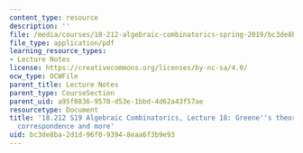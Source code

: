 ```yaml
---
content_type: resource
description: ''
file: /media/courses/18-212-algebraic-combinatorics-spring-2019/bc3de8ba2d1d96f093948eaa6f3b9e93_MIT18_212S19_lec18.pdf
file_type: application/pdf
learning_resource_types:
- Lecture Notes
license: https://creativecommons.org/licenses/by-nc-sa/4.0/
ocw_type: OCWFile
parent_title: Lecture Notes
parent_type: CourseSection
parent_uid: a95f0836-9570-d53e-1bbd-4d62a43f57ae
resourcetype: Document
title: '18.212 S19 Algebraic Combinatorics, Lecture 18: Greene''s theorem vs Schensted
  correspondence and more'
uid: bc3de8ba-2d1d-96f0-9394-8eaa6f3b9e93
---
```

